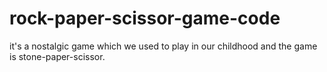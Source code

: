 # rock-paper-scissor-game-code
it's a nostalgic game which we used to  play in our childhood and the game is stone-paper-scissor.
